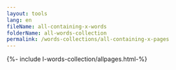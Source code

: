 ```yaml
---
layout: tools
lang: en
fileName: all-containing-x-words
folderName: all-words-collection
permalink: /words-collections/all-containing-x-pages
---
```


{%- include l-words-collection/allpages.html-%}